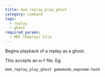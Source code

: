 ```yaml
---
title: mom_replay_play_ghost
category: command
tags:
  - replay
  - ghost
required_params: 
  - MRF (Replay) File
---
```


Begins playback of a replay as a ghost.

This accepts an `mrf` file. Eg:

`mom_replay_play_ghost gamemode_mapname-hash`
